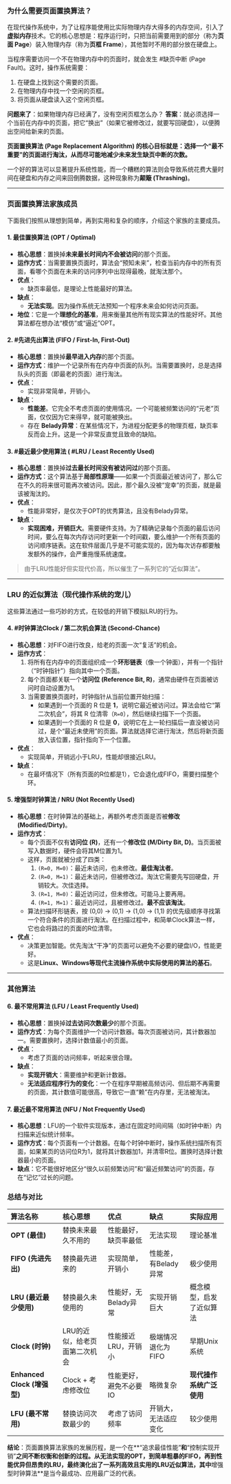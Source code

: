 
### 为什么需要页面置换算法？

在现代操作系统中，为了让程序能使用比实际物理内存大得多的内存空间，引入了**虚拟内存**技术。它的核心思想是：程序运行时，只把当前需要用到的部分（称为**页面 Page**）装入物理内存（称为**页框 Frame**），其他暂时不用的部分放在硬盘上。

当程序需要访问一个不在物理内存中的页面时，就会发生 #缺页中断 (Page Fault)。这时，操作系统需要：
1.  在硬盘上找到这个需要的页面。
2.  在物理内存中找一个空闲的页框。
3.  将页面从硬盘读入这个空闲页框。

**问题来了**：如果物理内存已经满了，没有空闲页框怎么办？
**答案**：就必须选择一个当前在内存中的页面，把它“换出”（如果它被修改过，就要写回硬盘），以便腾出空间给新来的页面。

**页面置换算法 (Page Replacement Algorithm) 的核心目标就是：选择一个“最不重要”的页面进行淘汰，从而尽可能地减少未来发生缺页中断的次数。**

一个好的算法可以显著提升系统性能，而一个糟糕的算法则会导致系统花费大量时间在硬盘和内存之间来回倒腾数据，这种现象称为**颠簸 (Thrashing)**。

---

### 页面置换算法家族成员

下面我们按照从理想到简单，再到实用和复杂的顺序，介绍这个家族的主要成员。

#### 1. 最佳置换算法 (OPT / Optimal)

*   **核心思想**：置换掉**未来最长时间内不会被访问**的那个页面。
*   **运作方式**：当需要置换页面时，算法会“预知未来”，检查当前内存中的所有页面，看哪个页面在未来的访问序列中出现得最晚，就淘汰那个。
*   **优点**：
    *   缺页率最低，是理论上性能最好的算法。
*   **缺点**：
    *   **无法实现**。因为操作系统无法预知一个程序未来会如何访问页面。
*   **地位**：它是一个**理想化的基准**，用来衡量其他所有现实算法的性能好坏。其他算法都在想办法“模仿”或“逼近”OPT。

#### 2. #先进先出算法 (FIFO / First-In, First-Out)

*   **核心思想**：置换掉**最早进入内存**的那个页面。
*   **运作方式**：维护一个记录所有在内存中页面的队列。当需要置换时，总是选择队头的页面（即最老的页面）进行淘汰。
*   **优点**：
    *   实现非常简单，开销小。
*   **缺点**：
    *   **性能差**。它完全不考虑页面的使用情况。一个可能被频繁访问的“元老”页面，仅仅因为它来得早，就可能被换出。
    *   存在 **Belady异常**：在某些情况下，为进程分配更多的物理页框，缺页率反而会上升。这是一个非常反直觉且致命的缺陷。

#### 3. #最近最少使用算法 ( #LRU / Least Recently Used)

*   **核心思想**：置换掉**过去最长时间没有被访问过**的那个页面。
*   **运作方式**：这个算法基于**局部性原理**——如果一个页面最近被访问了，那么它在不久的将来很可能再次被访问。因此，那个最久没被“宠幸”的页面，就是最该被淘汰的。
*   **优点**：
    *   性能非常好，是仅次于OPT的优秀算法，且没有Belady异常。
*   **缺点**：
    *   **实现困难，开销巨大**。需要硬件支持。为了精确记录每个页面的最后访问时间，要么在每次内存访问时更新一个时间戳，要么维护一个所有页面的访问顺序链表。这在软件层面几乎是不可能实现的，因为每次访存都要触发额外的操作，会严重拖慢系统速度。

> 由于LRU性能好但实现代价高，所以催生了一系列它的“近似算法”。

---

### LRU 的近似算法（现代操作系统的宠儿）

这些算法通过一些巧妙的方式，在较低的开销下模拟LRU的行为。

#### 4. #时钟算法Clock / 第二次机会算法 (Second-Chance)

*   **核心思想**：对FIFO进行改良，给老的页面一次“复活”的机会。
*   **运作方式**：
    1.  将所有在内存中的页面组织成一个**环形链表**（像一个钟面），并有一个指针（“时钟指针”）指向其中一个页面。
    2.  每个页面都关联一个**访问位 (Reference Bit, R)**，通常由硬件在页面被访问时自动设置为1。
    3.  当需要置换页面时，时钟指针从当前位置开始扫描：
        *   如果遇到一个页面的 R 位是 **1**，说明它最近被访问过。算法会给它“第二次机会”，将其 R 位清零（`R=0`），然后继续扫描下一个页面。
        *   如果遇到一个页面的 R 位是 **0**，说明它在上一轮扫描后一直没被访问过，是个“最近未使用”的页面。算法就选择它进行淘汰，然后将新页面放入该位置，指针指向下一个位置。
*   **优点**：
    *   实现简单，开销远小于LRU，性能却很接近LRU。
*   **缺点**：
    *   在最坏情况下（所有页面的R位都是1），它会退化成FIFO，需要扫描整个环。

#### 5. 增强型时钟算法 / NRU (Not Recently Used)

*   **核心思想**：在时钟算法的基础上，再额外考虑页面是否被**修改 (Modified/Dirty)**。
*   **运作方式**：
    *   每个页面不仅有**访问位 (R)**，还有一个**修改位 (M/Dirty Bit, D)**。当页面被写入数据时，硬件会将其M位置为1。
    *   这样，页面就被分成了四类：
        1.  `(R=0, M=0)`：最近未访问，也未修改。**最佳淘汰者**。
        2.  `(R=0, M=1)`：最近未访问，但被修改过。淘汰它需要先写回硬盘，开销较大。次佳选择。
        3.  `(R=1, M=0)`：最近访问过，但未修改。可能马上要再用。
        4.  `(R=1, M=1)`：最近访问过，且被修改过。**最不应该淘汰**。
    *   算法扫描环形链表，按 (0,0) -> (0,1) -> (1,0) -> (1,1) 的优先级顺序寻找第一个符合条件的页面进行淘汰。在扫描过程中，和简单Clock算法一样，它也会将路过的页面的R位清零。
*   **优点**：
    *   决策更加智能。优先淘汰“干净”的页面可以避免不必要的硬盘I/O，性能更好。
    *   这是**Linux、Windows等现代主流操作系统中实际使用的算法的基石**。

---

### 其他算法

#### 6. 最不常用算法 (LFU / Least Frequently Used)

*   **核心思想**：置换掉**过去访问次数最少**的那个页面。
*   **运作方式**：为每个页面维护一个访问计数器。每次页面被访问，其计数器加一。需要置换时，选择计数值最小的页面。
*   **优点**：
    *   考虑了页面的访问频率，听起来很合理。
*   **缺点**：
    *   **实现开销大**：需要维护和更新计数器。
    *   **无法适应程序行为的变化**：一个在程序早期被高频访问、但后期不再需要的页面，其计数值可能很高，导致它一直“赖”在内存里，无法被淘汰。

#### 7. 最近最不常用算法 (NFU / Not Frequently Used)

*   **核心思想**：LFU的一个软件实现版本，通过在固定时间间隔（如时钟中断）内扫描来近似统计频率。
*   **运作方式**：每个页面有一个计数器。在每个时钟中断时，操作系统扫描所有页面，如果某页的访问位R为1，就将其计数器加1，并清零R位。置换时选择计数器最小的页面。
*   **缺点**：它不能很好地区分“很久以前频繁访问”和“最近频繁访问”的页面，存在“记忆”过长的问题。

### 总结与对比

| 算法名称 | 核心思想 | 优点 | 缺点 | 实际应用 |
| :--- | :--- | :--- | :--- | :--- |
| **OPT (最佳)** | 替换未来最久不用的 | 性能最好，缺页率最低 | 无法实现 | 理论基准 |
| **FIFO (先进先出)** | 替换最先进来的 | 实现简单，开销小 | 性能差，有Belady异常 | 极少使用 |
| **LRU (最近最少使用)** | 替换最久未使用的 | 性能好，无Belady异常 | 实现开销巨大 | 概念模型，启发了近似算法 |
| **Clock (时钟)** | LRU的近似，给老页面第二次机会 | 性能接近LRU，开销小 | 极端情况退化为FIFO | 早期Unix系统 |
| **Enhanced Clock (增强型)** | Clock + 考虑修改位 | 性能更好，避免不必要IO | 略微复杂 | **现代操作系统广泛使用** |
| **LFU (最不常用)** | 替换访问次数最少的 | 考虑了访问频率 | 开销大，无法适应变化 | 较少使用 |

**结论**：页面置换算法家族的发展历程，是一个在**“追求最佳性能”**和**“控制实现开销”**之间不断权衡和创新的过程。从无法实现的OPT，到简单粗暴的FIFO，再到性能优异但昂贵的LRU，最终演化出了一系列高效且实用的LRU近似算法，其中**增强型时钟算法**是当今最成功、应用最广泛的代表。